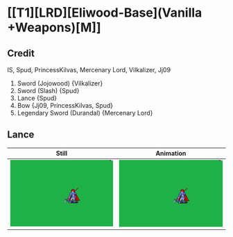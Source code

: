# [\[T1\]\[LRD\]\[Eliwood-Base\]\(Vanilla +Weapons\)\[M\]]

## Credit

IS, Spud, PrincessKilvas, Mercenary Lord, Vilkalizer, Jj09

1. Sword (Jojowood) {Vilkalizer}
1. Sword (Slash) {Spud}
2. Lance {Spud}
5. Bow {Jj09, PrincessKilvas, Spud}
8. Legendary Sword (Durandal) {Mercenary Lord}
	
## Lance

| Still | Animation |
| :---: | :-------: |
| ![Lance still](./Lance_000.png) | ![Lance animation](./Lance.gif) |

